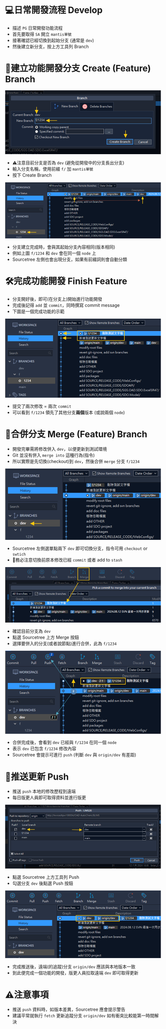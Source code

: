 ﻿# 💻日常開發流程 Develop

- 描述 `PG` 日常開發功能流程
- 首先要取得 `SA` 開立 `mantis單號`
- 接著確認已經切換到起始分支 (通常是 `dev`)
- 然後建立新分支，按上方工具列 Branch

# 🌱建立功能開發分支 Create (Feature) Branch

![](../../asset/lims2/dev-create-branch.png)

- ⚠️注意目前分支是否為 `dev` (避免從開發中的分支長出分支)
- 輸入分支名稱，使用前綴 `f/` 加 `mantis單號`
- 按下 Create Branch

![](../../asset/lims2/dev-create-branch-finish.png)

- 分支建立完成時，會與其起始分支內容相同(版本相同)
- 例如上圖 `f/1234` 和 `dev` 會在同一個 `node` 上
- Sourcetree 左側也會出現分支，如果有前綴詞則會自動分類

# 🛠️完成功能開發 Finish Feature

- 分支開好後，即可(在分支上)開始進行功能開發
- 完成後記得 `add` 並 `commit`，同時撰寫 commit message
- 下圖是一個完成功能的示範

![](../../asset/lims2/dev-branch-commit.png)

- 提交了兩次修改 = 兩次 `commit`
- 可以看到 `f/1234` 領先了其他分支**兩個**版本 (或說兩個 `node`)

# 🔄合併分支 Merge (Feature) Branch

- 開發完畢需將修改併入 `dev`，以便更新到測試環境
- Git 並沒有併入 `merge into` 這種行為(指令)
- 所以實際是先切換(checkout)到 `dev`，然後合併 `merge` 分支 `f/1234`

![](../../asset/lims2/dev-switch-to-dev.png)

- Sourcetree 左側選單點兩下 `dev` 即可切換分支，指令可用 `checkout` or `swtich`
- 🚨務必注意切換前原本修改已經 `commit` 或者 add to `stash`

![](../../asset/lims2/dev-merge-feature-branch.png)

- 確認目前分支為 `dev`
- 點選 Sourcetree 上方 Merge 按鈕
- 選擇要併入的分支(或者說節點)進行合併，此為 `f/1234`

![](../../asset/lims2/dev-ready-to-push.png)

- 合併完成後，會看到 `dev` 已經與 `f/1234` 在同一個 `node`
- 表示 `dev` 已包含 `f/1234` 修改內容
- Sourcetree 會提示可進行 `push` (判斷 `dev` 與 `origin/dev` 有差距)

# 🚀推送更新 Push

- 推送 `push` 本地的修改歷程到遠端
- 每日版更人員即可取得資料並進行版更

![](../../asset/lims2/dev-pushing.png)

- 點選 Sourcetree 上方工具列 Push
- 勾選分支 `dev` 後點選 Push 按鈕

![](../../asset/lims2/dev-pushed.png)

- 完成推送後，遠端(的追蹤)分支 `origin/dev` 應該與本地版本一致
- 到此便完成一個功能的開發，版更人員拉取遠端 `dev` 即可取得更新

# ⚠️注意事項

- 推送 `push` 資料時，如版本差異，Sourcetree 應會提示警告
- 建議平常就執行 `fetch` 更新追蹤分支 `origin/dev` 如有衝突比較能第一時間解決